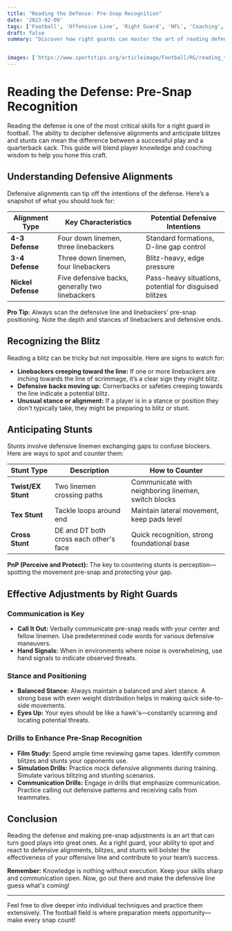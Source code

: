 ```yaml
---
title: "Reading the Defense: Pre-Snap Recognition"
date: '2023-02-09'
tags: ['Football', 'Offensive Line', 'Right Guard', 'NFL', 'Coaching', 'Techniques', 'Blitz', 'Stunt', 'Pre-Snap', 'Alignment']
draft: false
summary: "Discover how right guards can master the art of reading defensive alignments and anticipating blitzes and stunts to make effective in-game adjustments."


images: ['https://www.sportstips.org/articleimage/Football/RG/reading_the_defense_pre_snap_recognition.webp']
---
```


# Reading the Defense: Pre-Snap Recognition

Reading the defense is one of the most critical skills for a right guard in football. The ability to decipher defensive alignments and anticipate blitzes and stunts can mean the difference between a successful play and a quarterback sack. This guide will blend player knowledge and coaching wisdom to help you hone this craft.

## Understanding Defensive Alignments

Defensive alignments can tip off the intentions of the defense. Here’s a snapshot of what you should look for:

| Alignment Type         | Key Characteristics                            | Potential Defensive Intentions               |
|------------------------|------------------------------------------------|----------------------------------------------|
| **4-3 Defense**        | Four down linemen, three linebackers           | Standard formations, D-line gap control      |
| **3-4 Defense**        | Three down linemen, four linebackers           | Blitz-heavy, edge pressure                   |
| **Nickel Defense**     | Five defensive backs, generally two linebackers| Pass-heavy situations, potential for disguised blitzes |

**Pro Tip:** Always scan the defensive line and linebackers' pre-snap positioning. Note the depth and stances of linebackers and defensive ends.

## Recognizing the Blitz

Reading a blitz can be tricky but not impossible. Here are signs to watch for:

- **Linebackers creeping toward the line:** If one or more linebackers are inching towards the line of scrimmage, it’s a clear sign they might blitz.
- **Defensive backs moving up:** Cornerbacks or safeties creeping towards the line indicate a potential blitz.
- **Unusual stance or alignment:** If a player is in a stance or position they don't typically take, they might be preparing to blitz or stunt.

## Anticipating Stunts

Stunts involve defensive linemen exchanging gaps to confuse blockers. Here are ways to spot and counter them:

| Stunt Type             | Description                                      | How to Counter                                  |
|------------------------|--------------------------------------------------|-------------------------------------------------|
| **Twist/EX Stunt**     | Two linemen crossing paths                      | Communicate with neighboring linemen, switch blocks |
| **Tex Stunt**          | Tackle loops around end                         | Maintain lateral movement, keep pads level      |
| **Cross Stunt**        | DE and DT both cross each other's face          | Quick recognition, strong foundational base     |

**PnP (Perceive and Protect):** The key to countering stunts is perception—spotting the movement pre-snap and protecting your gap.

## Effective Adjustments by Right Guards

### Communication is Key

- **Call It Out:** Verbally communicate pre-snap reads with your center and fellow linemen. Use predetermined code words for various defensive maneuvers.
- **Hand Signals:** When in environments where noise is overwhelming, use hand signals to indicate observed threats.

### Stance and Positioning

- **Balanced Stance:** Always maintain a balanced and alert stance. A strong base with even weight distribution helps in making quick side-to-side movements.
- **Eyes Up:** Your eyes should be like a hawk's—constantly scanning and locating potential threats.

### Drills to Enhance Pre-Snap Recognition

- **Film Study:** Spend ample time reviewing game tapes. Identify common blitzes and stunts your opponents use. 
- **Simulation Drills:** Practice mock defensive alignments during training. Simulate various blitzing and stunting scenarios.
- **Communication Drills:** Engage in drills that emphasize communication. Practice calling out defensive patterns and receiving calls from teammates.

## Conclusion

Reading the defense and making pre-snap adjustments is an art that can turn good plays into great ones. As a right guard, your ability to spot and react to defensive alignments, blitzes, and stunts will bolster the effectiveness of your offensive line and contribute to your team’s success.

**Remember:** Knowledge is nothing without execution. Keep your skills sharp and communication open. Now, go out there and make the defensive line guess what's coming!

---

Feel free to dive deeper into individual techniques and practice them extensively. The football field is where preparation meets opportunity—make every snap count!